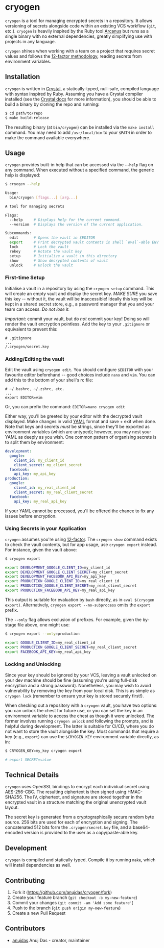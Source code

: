 # cryogen

`cryogen` is a tool for managing encrypted secrets in a repository. It allows
versioning of secrets alongside code within an existing VCS workflow (`git`,
etc.).  `cryogen` is heavily inspired by the Ruby tool
[Arcanus](https://github.com/brigade/arcanus) but runs as a single binary
with no external dependencies, greatly simplifying use with projects in any
language.

`cryogen` shines when working with a team on a project that requires secret
values and follows the [12-factor methodology](https://12factor.net/), reading
secrets from environment variables.

## Installation

`cryogen` is written in [Crystal](https://crystal-lang.org/), a
statically-typed, null-safe, compiled language with syntax inspired by Ruby.
Assuming you have a Crystal compiler installed (see the [Crystal
docs](https://crystal-lang.org/docs/installation/) for more information), you
should be able to build a binary by cloning the repo and running:

```bash
$ cd path/to/repo
$ make build-release
```

The resulting binary (at `bin/cryogen`) can be installed via the `make install`
command. You may need to add `/usr/local/bin` to your `$PATH` in order to make
the command available everywhere.

## Usage

`cryogen` provides built-in help that can be accessed via the `--help` flag on
any command. When executed without a specified command, the generic help is
displayed:

```bash
$ cryogen --help

Usage:
  bin/cryogen [flags...] [arg...]

A tool for managing secrets

Flags:
  --help     # Displays help for the current command.
  --version  # Displays the version of the current application.

Subcommands:
  edit       # Opens the vault in $EDITOR
  export     # Print decrypted vault contents in shell `eval`-able ENV format
  lock       # Lock the vault
  rekey      # Rotate the vault key
  setup      # Initialize a vault in this directory
  show       # Show decrypted contents of vault
  unlock     # Unlock the vault
```

### First-time Setup

Initialise a vault in a repository by using the `cryogen setup` command. This
will create an empty vault and display the secret key. *MAKE SURE* you save
this key -- without it, the vault will be inaccessible! Ideally this key will
be kept in a shared secret store, e.g., a password manager that you and your
team can access. *Do not lose it.*

*Important*: commit your vault, but do *not* commit your key! Doing so will
render the vault encryption pointless. Add the key to your `.gitignore` or
equivalent to prevent this:

```
# .gitignore
...
/.cryogen/secret.key
```

### Adding/Editing the vault

Edit the vault using `cryogen edit`. You should configure `$EDITOR` with your
favourite editor beforehand -- good choices include `nano` and `vim`. You can
add this to the bottom of your shell's rc file:

```
# ~/.bashrc, ~/.zshrc, etc.
...
export EDITOR=vim
```

Or, you can prefix the command: `EDITOR=nano cryogen edit`

Either way, you'll be greeted by your editor with the decrypted vault
displayed. Make changes in valid [YAML](http://yaml.org/) format and save +
exit when done. Note that keys and secrets _must_ be strings, since they'll be
exported as environment variables (which are untyped); however, you may nest
your YAML as deeply as you wish. One common pattern of organising secrets is to
split them by environment:

```yaml
development:
  google:
    client_id: my_client_id
    client_secret: my_client_secret
  facebook:
    api_key: my_api_key
production:
  google:
    client_id: my_real_client_id
    client_secret: my_real_client_secret
  facebook:
    api_key: my_real_api_key
```

If your YAML cannot be processed, you'll be offered the chance to fix any
issues before encryption.

### Using Secrets in your Application

`cryogen` assumes you're using [12-factor](https://12factor.net/). The `cryogen
show` command exists to check the vault contents, but for app usage, use
`cryogen export` instead. For instance, given the vault above:

```bash
$ cryogen export

export DEVELOPMENT_GOOGLE_CLIENT_ID=my_client_id
export DEVELOPMENT_GOOGLE_CLIENT_SECRET=my_client_secret
export DEVELOPMENT_FACEBOOK_API_KEY=my_api_key
export PRODUCTION_GOOGLE_CLIENT_ID=my_real_client_id
export PRODUCTION_GOOGLE_CLIENT_SECRET=my_real_client_secret
export PRODUCTION_FACEBOOK_API_KEY=my_real_api_key
```

This output is suitable for evaluation by `bash` directly, as in `eval
$(cryogen export)`. Alternatively, `cryogen export --no-subprocess` omits the
`export` prefix.

The `--only` flag allows exclusion of prefixes. For example, given the by-stage file above, one might use:

```bash
$ cryogen export --only=production

export GOOGLE_CLIENT_ID=my_real_client_id
export PRODUCTION_GOOGLE_CLIENT_SECRET=my_real_client_secret
export FACEBOOK_API_KEY=my_real_api_key
```

### Locking and Unlocking

Since your key should be ignored by your VCS, leaving a vault unlocked on your
dev machine should be fine (assuming you're using full-disk encryption and a
strong password). Nonetheless, you may wish to avoid vulnerability by removing
the key from your local disk. This is as simple as `cryogen lock` (remember to
ensure your key is stored securely first!).

When checking out a repository with a `cryogen` vault, you have two options:
you can unlock the chest for future use, or you can set the key in an
environment variable to access the chest as though it were unlocked. The former
involves running `cryogen unlock` and following the prompts, and is helpful
during development.  The latter is suitable for CI/CD, where you do not want to
store the vault alongside the key. Most commands that require a key (e.g.,
`export`) can use the `$CRYOGEN_KEY` environment variable directly, as in:

```bash
$ CRYOGEN_KEY=my_key cryogen export

# export SECRET=value
```

## Technical Details

`cryogen` uses OpenSSL bindings to encrypt each individual secret using
AES-256-CBC. The resulting ciphertext is then signed using HMAC-SHA256. The IV,
ciphertext, and signature are stored together in the encrypted vault in a
structure matching the original unencrypted vault layout.

The secret key is generated from a cryptographically secure random byte source.
256 bits are used for each of encryption and signing. The concatenated 512 bits
form the `.cryogen/secret.key` file, and a base64-encoded version is provided
to the user as a copy/paste-able key.

## Development

`cryogen` is compiled and statically typed. Compile it by running `make`, which
will install dependencies as well.

## Contributing

1. Fork it (<https://github.com/anujdas/cryogen/fork>)
2. Create your feature branch (`git checkout -b my-new-feature`)
3. Commit your changes (`git commit -am 'Add some feature'`)
4. Push to the branch (`git push origin my-new-feature`)
5. Create a new Pull Request

## Contributors

- [anujdas](https://github.com/anujdas) Anuj Das - creator, maintainer
